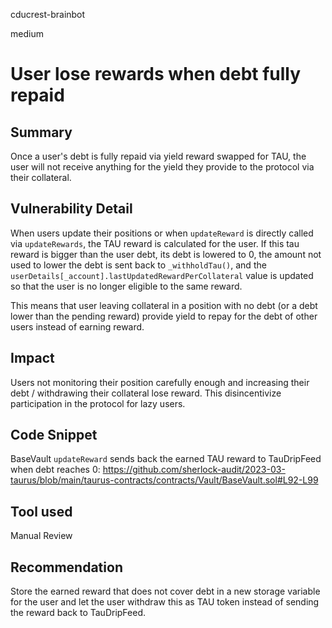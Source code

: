 cducrest-brainbot

medium

# User lose rewards when debt fully repaid

## Summary

Once a user's debt is fully repaid via yield reward swapped for TAU, the user will not receive anything for the yield they provide to the protocol via their collateral.

## Vulnerability Detail

When users update their positions or when `updateReward` is directly called via `updateRewards`, the TAU reward is calculated for the user. If this tau reward is bigger than the user debt, its debt is lowered to 0, the amount not used to lower the debt is sent back to `_withholdTau()`, and the `userDetails[_account].lastUpdatedRewardPerCollateral` value is updated so that the user is no longer eligible to the same reward.

This means that user leaving collateral in a position with no debt (or a debt lower than the pending reward) provide yield to repay for the debt of other users instead of earning reward.

## Impact

Users not monitoring their position carefully enough and increasing their debt / withdrawing their collateral lose reward.
This disincentivize participation in the protocol for lazy users.

## Code Snippet

BaseVault `updateReward` sends back the earned TAU reward to TauDripFeed when debt reaches 0:
https://github.com/sherlock-audit/2023-03-taurus/blob/main/taurus-contracts/contracts/Vault/BaseVault.sol#L92-L99

## Tool used

Manual Review

## Recommendation

Store the earned reward that does not cover debt in a new storage variable for the user and let the user withdraw this as TAU token instead of sending the reward back to TauDripFeed.
